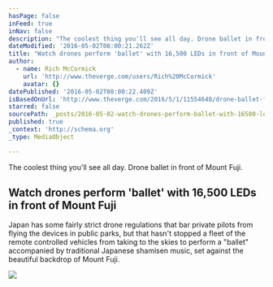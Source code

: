 ```yaml
---
hasPage: false
inFeed: true
inNav: false
description: "The coolest thing you'll see all day. Drone ballet in front of Mount Fuji. "
dateModified: '2016-05-02T08:00:21.262Z'
title: "Watch drones perform 'ballet' with 16,500 LEDs in front of Mount Fuji"
author:
  - name: Rich McCormick
    url: 'http://www.theverge.com/users/Rich%20McCormick'
    avatar: {}
datePublished: '2016-05-02T08:00:22.409Z'
isBasedOnUrl: 'http://www.theverge.com/2016/5/1/11554648/drone-ballet-fuji-japan-sky-magic'
starred: false
sourcePath: _posts/2016-05-02-watch-drones-perform-ballet-with-16500-leds-in-front-of-m.md
published: true
_context: 'http://schema.org'
_type: MediaObject

---
```

The coolest thing you'll see all day. Drone ballet in front of Mount Fuji. 

<article style=""><h1>Watch drones perform 'ballet' with 16,500 LEDs in front of Mount Fuji</h1><p>Japan has some fairly strict drone regulations that bar private pilots from flying the devices in public parks, but that hasn't stopped a fleet of the remote controlled vehicles from taking to the skies to perform a "ballet" accompanied by traditional Japanese shamisen music, set against the beautiful backdrop of Mount Fuji.</p><img src="https://cdn3.vox-cdn.com/thumbor/qww5c5kQyaLemUSrMANF_v1y_p0=/0x0:956x538/1600x900/cdn0.vox-cdn.com/uploads/chorus_image/image/49457497/fuji-drone.0.0.png" /></article>